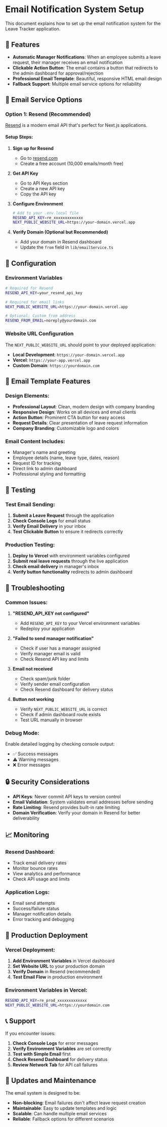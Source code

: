 # Email Notification System Setup

This document explains how to set up the email notification system for the Leave Tracker application.

## 🚀 Features

- **Automatic Manager Notifications**: When an employee submits a leave request, their manager receives an email notification
- **Clickable Action Button**: The email contains a button that redirects to the admin dashboard for approval/rejection
- **Professional Email Template**: Beautiful, responsive HTML email design
- **Fallback Support**: Multiple email service options for reliability

## 📧 Email Service Options

### Option 1: Resend (Recommended)

[Resend](https://resend.com) is a modern email API that's perfect for Next.js applications.

#### Setup Steps:

1. **Sign up for Resend**
   - Go to [resend.com](https://resend.com)
   - Create a free account (10,000 emails/month free)

2. **Get API Key**
   - Go to API Keys section
   - Create a new API key
   - Copy the API key

3. **Configure Environment**
   ```bash
   # Add to your .env.local file
   RESEND_API_KEY=re_xxxxxxxxxxxxx
   NEXT_PUBLIC_WEBSITE_URL=https://your-domain.vercel.app
   ```

4. **Verify Domain (Optional but Recommended)**
   - Add your domain in Resend dashboard
   - Update the `from` field in `lib/emailService.ts`



## 🔧 Configuration

### Environment Variables

```bash
# Required for Resend
RESEND_API_KEY=your_resend_api_key

# Required for email links
NEXT_PUBLIC_WEBSITE_URL=https://your-domain.vercel.app

# Optional: Custom from address
RESEND_FROM_EMAIL=noreply@yourdomain.com
```

### Website URL Configuration

The `NEXT_PUBLIC_WEBSITE_URL` should point to your deployed application:

- **Local Development**: `https://your-domain.vercel.app`
- **Vercel**: `https://your-app.vercel.app`
- **Custom Domain**: `https://yourdomain.com`

## 📱 Email Template Features

### Design Elements:
- **Professional Layout**: Clean, modern design with company branding
- **Responsive Design**: Works on all devices and email clients
- **Action Button**: Prominent CTA button for easy access
- **Request Details**: Clear presentation of leave request information
- **Company Branding**: Customizable logo and colors

### Email Content Includes:
- Manager's name and greeting
- Employee details (name, leave type, dates, reason)
- Request ID for tracking
- Direct link to admin dashboard
- Professional styling and formatting

## 🧪 Testing

### Test Email Sending:

1. **Submit a Leave Request** through the application
2. **Check Console Logs** for email status
3. **Verify Email Delivery** in your inbox
4. **Test Clickable Button** to ensure it redirects correctly

### Production Testing:

1. **Deploy to Vercel** with environment variables configured
2. **Submit real leave requests** through the live application
3. **Check email delivery** in manager's inbox
4. **Verify button functionality** redirects to admin dashboard

## 🚨 Troubleshooting

### Common Issues:

1. **"RESEND_API_KEY not configured"**
   - Add `RESEND_API_KEY` to your Vercel environment variables
   - Redeploy your application

2. **"Failed to send manager notification"**
   - Check if user has a manager assigned
   - Verify manager email is valid
   - Check Resend API key and limits

3. **Email not received**
   - Check spam/junk folder
   - Verify sender email configuration
   - Check Resend dashboard for delivery status

4. **Button not working**
   - Verify `NEXT_PUBLIC_WEBSITE_URL` is correct
   - Check if admin dashboard route exists
   - Test URL manually in browser

### Debug Mode:

Enable detailed logging by checking console output:
- ✅ Success messages
- ⚠️ Warning messages  
- ❌ Error messages

## 🔒 Security Considerations

- **API Keys**: Never commit API keys to version control
- **Email Validation**: System validates email addresses before sending
- **Rate Limiting**: Resend provides built-in rate limiting
- **Domain Verification**: Verify your domain in Resend for better deliverability

## 📈 Monitoring

### Resend Dashboard:
- Track email delivery rates
- Monitor bounce rates
- View analytics and performance
- Check API usage and limits

### Application Logs:
- Email send attempts
- Success/failure status
- Manager notification details
- Error tracking and debugging

## 🚀 Production Deployment

### Vercel Deployment:

1. **Add Environment Variables** in Vercel dashboard
2. **Set Website URL** to your production domain
3. **Verify Domain** in Resend (recommended)
4. **Test Email Flow** in production environment

### Environment Variables in Vercel:

```bash
RESEND_API_KEY=re_prod_xxxxxxxxxxxxx
NEXT_PUBLIC_WEBSITE_URL=https://yourdomain.com
```

## 📞 Support

If you encounter issues:

1. **Check Console Logs** for error messages
2. **Verify Environment Variables** are set correctly
3. **Test with Simple Email** first
4. **Check Resend Dashboard** for delivery status
5. **Review Network Tab** for API call failures

## 🔄 Updates and Maintenance

The email system is designed to be:
- **Non-blocking**: Email failures don't affect leave request creation
- **Maintainable**: Easy to update templates and logic
- **Scalable**: Can handle multiple email services
- **Reliable**: Fallback options for different scenarios
